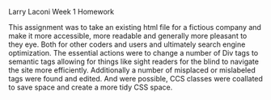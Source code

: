 Larry Laconi Week 1 Homework

This assignment was to take an existing html file for a fictious company and make it more accessible, more readable and generally more pleasant to they eye.  Both for other coders and users and ultimately search engine optimization.  The essential actions were to change a number of Div tags to semantic tags allowing for things like sight readers for the blind to navigate the site more efficiently. Additionally a number of misplaced or mislabeled tags were found and edited. And were possible, CCS classes were coallated to save space and create a more tidy CSS space.  